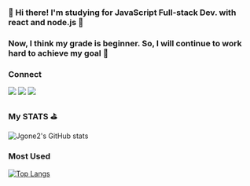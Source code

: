 ### 👋 Hi there! I'm studying for JavaScript Full-stack Dev. with react and node.js 🚀
### Now, I think my grade is beginner. So, I will continue to work hard to achieve my goal 🌈

### Connect
<a href="https://velog.io/@jgone2" target="_blank"><img src="https://img.shields.io/badge/jgoneit.log-20C997?style=flat-square&logo=Vectorlogozone&logoColor=white"/></a>
<a href="jgoneit@gmail.com" target="_blank"><img src="https://img.shields.io/badge/jgoneit@gmail.com-EA4335?style=flat-square&logo=Gmail&logoColor=white"/></a>
<a href="https://www.instagram.com/jgone2/" target="_blank"><img src="https://img.shields.io/badge/jgone2-E4405F?style=flat-square&logo=Instagram&logoColor=white"/></a>

### My STATS ⛳️
![Jgone2's GitHub stats](https://github-readme-stats.vercel.app/api?username=Jgone2&show_icons=true&theme=tokyonight)

### Most Used
[![Top Langs](https://github-readme-stats.vercel.app/api/top-langs/?username=Jgone2&layout=compact)](https://github.com/anuraghazra/github-readme-stats)
